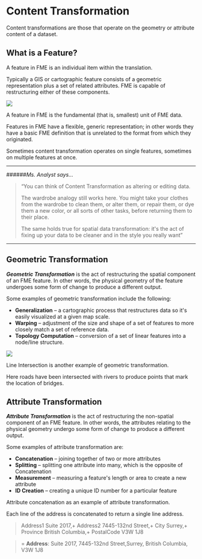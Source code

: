 # Content Transformation #

Content transformations are those that operate on the geometry or attribute content of a dataset.

 
## What is a Feature? ##
A feature in FME is an individual item within the translation.

Typically a GIS or cartographic feature consists of a geometric representation plus a set of related attributes. FME is capable of restructuring either of these components.

![](https://raw.githubusercontent.com/FMEEvangelist/FME-Desktop-Basic-Training-Manual-Images/master/Img2.18.FeatureGraphic.jpg)

A feature in FME is the fundamental (that is, smallest) unit of FME data.

Features in FME have a flexible, generic representation; in other words they have a basic FME definition that is unrelated to the format from which they originated.

Sometimes content transformation operates on single features, sometimes on multiple features at once.



----------
######*Ms. Analyst says…*

>“You can think of Content Transformation as altering or editing data.
>
>The wardrobe analogy still works here. You might take your clothes from the wardrobe to clean them, or alter them, or repair them, or dye them a new color, or all sorts of other tasks, before returning them to their place.
>
>The same holds true for spatial data transformation: it's the act of fixing up your data to be cleaner and in the style you really want”

----------

 
## Geometric Transformation ##
***Geometric Transformation*** is the act of restructuring the spatial component of an FME feature. In other words, the physical geometry of the feature undergoes some form of change to produce a different output.

Some examples of geometric transformation include the following:

- **Generalization** – a cartographic process that restructures data so it's easily visualized at a given map scale.
- **Warping** – adjustment of the size and shape of a set of features to more closely match a set of reference data.
- **Topology Computation** – conversion of a set of linear features into a node/line structure.

![](https://raw.githubusercontent.com/FMEEvangelist/FME-Desktop-Basic-Training-Manual-Images/master/Img2.19.GeometricTransformation.jpg)

Line Intersection is another example of geometric transformation.

Here roads have been intersected with rivers to produce points that mark the location of bridges.



## Attribute Transformation ##
***Attribute Transformation*** is the act of restructuring the non-spatial component of an FME feature. In other words, the attributes relating to the physical geometry undergo some form of change to produce a different output.

Some examples of attribute transformation are:

- **Concatenation** – joining together of two or more attributes
- **Splitting** – splitting one attribute into many, which is the opposite of Concatenation
- **Measurement** – measuring a feature's length or area to create a new attribute
- **ID Creation** – creating a unique ID number for a particular feature

Attribute concatenation as an example of attribute transformation.

Each line of the address is concatenated to return a single line address.
>  	Address1 	Suite 2017,+
> 	Address2 	7445-132nd Street,+
> 	City  	  	Surrey,+
> 	Province 	British Columbia,+
> 	PostalCode 	V3W 1J8
  	  	 
> = 	**Address**: 	Suite 2017, 7445-132nd Street,Surrey, British Columbia, V3W 1J8